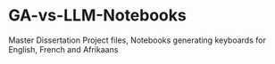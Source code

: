# GA-vs-LLM-Notebooks
Master Dissertation Project files, Notebooks generating keyboards for English, French and Afrikaans
